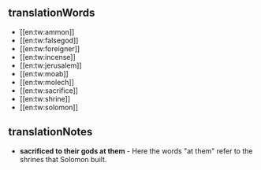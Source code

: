 ## translationWords

* [[en:tw:ammon]]
* [[en:tw:falsegod]]
* [[en:tw:foreigner]]
* [[en:tw:incense]]
* [[en:tw:jerusalem]]
* [[en:tw:moab]]
* [[en:tw:molech]]
* [[en:tw:sacrifice]]
* [[en:tw:shrine]]
* [[en:tw:solomon]]

## translationNotes

* **sacrificed to their gods at them** - Here the words "at them" refer to the shrines that Solomon built.
